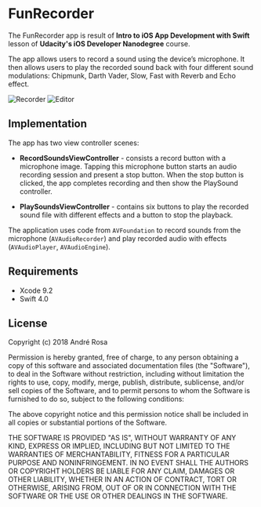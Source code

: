 # FunRecorder

The FunRecorder app is result of **Intro to iOS App Development with Swift** lesson of **Udacity's iOS Developer Nanodegree** course.

The app allows users to record a sound using the device’s microphone. It then allows users to play the recorded sound back with four different sound modulations: Chipmunk, Darth Vader, Slow, Fast with Reverb and Echo effect.


![Recorder](https://github.com/andrerosa189/FunRecorder/raw/master/screenshot/main.png)
![Editor](https://raw.githubusercontent.com/andrerosa189/FunRecorder/master/screenshot/editor.png)



## Implementation

The app has two view controller scenes:

- **RecordSoundsViewController** - consists a record button with a microphone image. Tapping this microphone button 
starts an audio recording session and present a stop button. When the stop button is clicked, the app completes recording and then show the PlaySound controller.

- **PlaySoundsViewController** - contains six buttons to play the recorded sound file with different effects and a button to stop the playback.

The application uses code from `AVFoundation` to record sounds from the microphone (`AVAudioRecorder`) and play recorded audio with effects (`AVAudioPlayer`, `AVAudioEngine`).

## Requirements

 - Xcode 9.2
 - Swift 4.0

## License

Copyright (c) 2018 André Rosa

Permission is hereby granted, free of charge, to any person obtaining a copy of this software and associated documentation files (the "Software"), to deal in the Software without restriction, including without limitation the rights to use, copy, modify, merge, publish, distribute, sublicense, and/or sell copies of the Software, and to permit persons to whom the Software is furnished to do so, subject to the following conditions:

The above copyright notice and this permission notice shall be included in all copies or substantial portions of the Software.

THE SOFTWARE IS PROVIDED "AS IS", WITHOUT WARRANTY OF ANY KIND, EXPRESS OR IMPLIED, INCLUDING BUT NOT LIMITED TO THE WARRANTIES OF MERCHANTABILITY, FITNESS FOR A PARTICULAR PURPOSE AND NONINFRINGEMENT. IN NO EVENT SHALL THE AUTHORS OR COPYRIGHT HOLDERS BE LIABLE FOR ANY CLAIM, DAMAGES OR OTHER LIABILITY, WHETHER IN AN ACTION OF CONTRACT, TORT OR OTHERWISE, ARISING FROM, OUT OF OR IN CONNECTION WITH THE SOFTWARE OR THE USE OR OTHER DEALINGS IN THE SOFTWARE.
